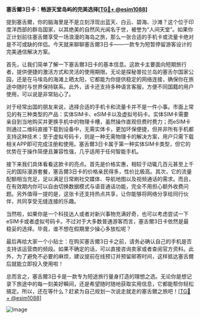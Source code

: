 **塞舌爾3日卡：畅游天堂岛屿的完美选择[[TG💪+ @esim1088](https://t.me/s/esim1088)]**

提到塞舌爾，你的脑海里是不是立刻浮现出蓝天、白云、碧海、沙滩？这个位于印度洋西部的群岛国家，以其绝美的自然风光闻名于世，被誉为“人间天堂”。如果你正计划前往塞舌爾享受一场浪漫的海岛之旅，那么一张合适的手机卡或流量卡绝对是不可或缺的伴侣。今天就来聊聊塞舌爾3日卡——一款专为短暂停留游客设计的完美通信解决方案。

首先，让我们简单了解一下塞舌爾3日卡的基本信息。这款卡主要面向短期旅行者，提供便捷的激活方式和灵活的使用期限。无论是探秘普拉兰岛的塞舌尔国家公园，还是在马埃岛的海滩上晒太阳，它都能为你提供稳定的网络连接，确保你在旅途中随时与世界保持联系。此外，该卡还支持多种语言客服，方便不同国籍的用户使用，可以说是非常贴心了。

对于经常出国的朋友来说，选择合适的手机卡和流量卡并不是一件小事。市面上常见的有三种类型的产品：实体SIM卡、eSIM卡以及虚拟号码卡。实体SIM卡需要亲自到当地购买并更换手机中的物理卡槽，虽然操作直观但费时费力；而eSIM卡则通过二维码直接下载到设备中，无需实体卡，更加环保便捷，但并非所有手机都支持这种技术；至于虚拟号码卡，则是一种无需物理卡的解决方案，用户只需下载相关APP即可完成注册和使用。塞舌爾3日卡属于第一种实体SIM卡类型，但它的优势在于操作简便且兼容性强，几乎适用于任何智能手机。

接下来我们具体看看这款卡的亮点。首先是价格实惠，相较于动辄几百元甚至上千元的国际漫游套餐，塞舌爾3日卡的价格亲民得多，性价比极高。其次，它的流量配额相当充足，足以满足日常刷社交媒体、导航地图以及视频通话的需求。而且，在有效期内你可以自由切换数据模式与语音通话功能，完全不用担心额外收费问题。另外值得一提的是，这张卡还支持热点共享，让你能够将网络分享给同行伙伴，共同享受无缝连接的乐趣。

当然啦，如果你是一个科技达人或者对新兴事物充满好奇，也可以考虑尝试一下eSIM卡或者虚拟号码卡。不过对于大多数普通游客而言，塞舌爾3日卡依然是最稳妥的选择。毕竟，谁不想在假期里少操心多放松呢？

最后再给大家一个小贴士：在购买塞舌爾3日卡之前，请务必确认自己的手机是否支持该运营商的频段。如果不确定的话，可以直接咨询卖家或者查阅官方资料。此外，为了避免不必要的麻烦，建议提前在线预订并预留邮寄时间，这样抵达塞舌爾后就能立即投入使用啦！

总而言之，塞舌爾3日卡是一款专为短途旅行量身打造的理想之选。无论你是想记录下旅途中的每一刻美好瞬间，还是希望随时随地获取实用信息，它都能帮你轻松搞定。所以，还在等什么？赶紧为自己规划一次说走就走的塞舌爾之旅吧！[[TG💪+ @esim1088](https://t.me/s/esim1088)]

![Image](https://i.postimg.cc/4NQfJmqS/Snipaste-2025-05-13-00-14-12.png)